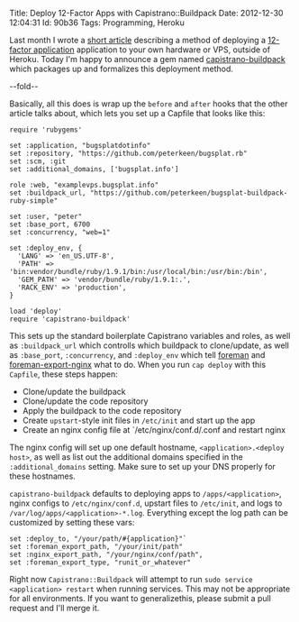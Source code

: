 Title: Deploy 12-Factor Apps with Capistrano::Buildpack
Date:  2012-12-30 12:04:31
Id:    90b36
Tags:  Programming, Heroku

Last month I wrote a [short article][prev] describing a method of deploying a [12-factor application][12-factor] application to your own hardware or VPS, outside of Heroku. Today I'm happy to announce a gem named [capistrano-buildpack][] which packages up and formalizes this deployment method.

[prev]: /deploying-a-12-factor-app-with-capistrano
[12-factor]: http://www.12factor.net/
[capistrano-buildpack]: https://github.com/peterkeen/capistrano-buildpack

--fold--

Basically, all this does is wrap up the `before` and `after` hooks that the other article talks about, which lets you set up a Capfile that looks like this:

    require 'rubygems'

    set :application, "bugsplatdotinfo"
    set :repository, "https://github.com/peterkeen/bugsplat.rb"
    set :scm, :git
    set :additional_domains, ['bugsplat.info']
    
    role :web, "examplevps.bugsplat.info"
    set :buildpack_url, "https://github.com/peterkeen/bugsplat-buildpack-ruby-simple"
    
    set :user, "peter"
    set :base_port, 6700
    set :concurrency, "web=1"
   
    set :deploy_env, {
      'LANG' => 'en_US.UTF-8',
      'PATH' => 'bin:vendor/bundle/ruby/1.9.1/bin:/usr/local/bin:/usr/bin:/bin',
      'GEM_PATH' => 'vendor/bundle/ruby/1.9.1:.',
      'RACK_ENV' => 'production',
    }
    
    load 'deploy'
    require 'capistrano-buildpack'

This sets up the standard boilerplate Capistrano variables and roles, as well as `:buildpack_url` which controlls which buildpack to clone/update, as well as `:base_port`, `:concurrency`, and `:deploy_env` which tell [foreman][] and [foreman-export-nginx][] what to do. When you run `cap deploy` with this `Capfile`, these steps happen:

* Clone/update the buildpack
* Clone/update the code repository
* Apply the buildpack to the code repository
* Create `upstart`-style init files in `/etc/init` and start up the app
* Create an nginx config file at `/etc/nginx/conf.d/<application>.conf and restart nginx

The nginx config will set up one default hostname, `<application>.<deploy host>`, as well as list out the additional domains specified in the `:additional_domains` setting. Make sure to set up your DNS properly for these hostnames.

`capistrano-buildpack` defaults to deploying apps to `/apps/<application>`, nginx configs to `/etc/nginx/conf.d`, upstart files to `/etc/init`, and logs to `/var/log/apps/<application>-*.log`. Everything except the log path can be customized by setting these vars:

    set :deploy_to, "/your/path/#{application}"`
    set :foreman_export_path, "/your/init/path"
    set :nginx_export_path, "/your/nginx/conf/path",
    set :foreman_export_type, "runit_or_whatever"
    
Right now `Capistrano::Buildpack` will attempt to run `sudo service <application> restart` when running services. This may not be appropriate for all environments. If you want to generalizethis, please submit a pull request and I'll merge it.




[foreman]: http://ddollar.github.com/foreman/
[foreman-export-nginx]: https://github.com/peterkeen/foreman-export-nginx